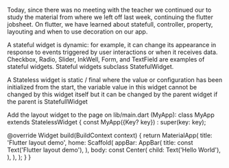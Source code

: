 Today, since there was no meeting with the teacher we continued our to study the material from where we left off last week, continuing the flutter jobsheet.
On flutter, we have learned about statefull, controller, property, layouting and when to use decoration on our app.

A stateful widget is dynamic: for example, it can change its appearance in response to events triggered by user interactions or when it receives data. Checkbox, Radio, Slider, InkWell, Form, and TextField are examples of stateful widgets. Stateful widgets subclass StatefulWidget.

A Stateless widget is static / final where the value or configuration has been initialized from the start, the variable value in this widget cannot be changed by this widget itself
but it can be changed by the parent widget if the parent is StatefullWidget

Add the layout widget to the page
on lib/main.dart (MyApp):
class MyApp extends StatelessWidget {
  const MyApp({Key? key}) : super(key: key);

  @override
  Widget build(BuildContext context) {
    return MaterialApp(
      title: 'Flutter layout demo',
      home: Scaffold(
        appBar: AppBar(
          title: const Text('Flutter layout demo'),
        ),
        body: const Center(
          child: Text('Hello World'),
        ),
      ),
    );
  }
}

